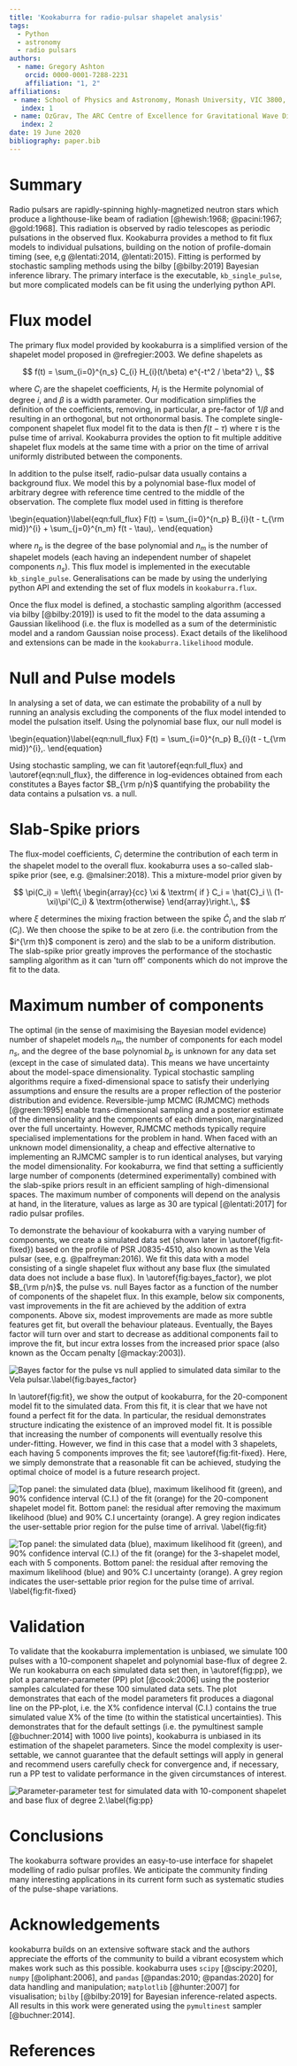 ```yaml
---
title: 'Kookaburra for radio-pulsar shapelet analysis'
tags:
  - Python
  - astronomy
  - radio pulsars
authors:
  - name: Gregory Ashton
    orcid: 0000-0001-7288-2231
    affiliation: "1, 2"
affiliations:
 - name: School of Physics and Astronomy, Monash University, VIC 3800, Australia
   index: 1
 - name: OzGrav, The ARC Centre of Excellence for Gravitational Wave Discovery, Clayton VIC 3800, Australia
   index: 2
date: 19 June 2020
bibliography: paper.bib
---
```


# Summary

Radio pulsars are rapidly-spinning highly-magnetized neutron stars which
produce a lighthouse-like beam of radiation [@hewish:1968; @pacini:1967;
@gold:1968]. This radiation is observed by radio telescopes as periodic
pulsations in the observed flux. Kookaburra provides a method to fit flux
models to individual pulsations, building on the notion of profile-domain
timing (see, e,g @lentati:2014, @lentati:2015). Fitting is performed by
stochastic sampling methods using the bilby [@bilby:2019] Bayesian inference
library. The primary interface is the executable, `kb_single_pulse`, but more
complicated models can be fit using the underlying python API.

# Flux model

The primary flux model provided by kookaburra is a simplified version of the
shapelet model proposed in @refregier:2003. We define shapelets as

$$ f(t) = \sum_{i=0}^{n_s} C_{i} H_{i}(t/\beta) e^{-t^2 / \beta^2} \,, $$

where $C_{i}$ are the shapelet coefficients, $H_{i}$ is the Hermite polynomial
of degree $i$, and $\beta$ is a width parameter. Our modification simplifies
the definition of the coefficients, removing, in particular, a pre-factor of
$1/\beta$ and resulting in an orthogonal, but not orthonormal basis. The
complete single-component shapelet flux model fit to the data is then $f(t -
\tau)$ where $\tau$ is the pulse time of arrival. Kookaburra provides the
option to fit multiple additive shapelet flux models at the same time with a
prior on the time of arrival uniformly distributed between the components.

In addition to the pulse itself, radio-pulsar data usually contains a
background flux. We model this by a polynomial base-flux model of arbitrary
degree with reference time centred to the middle of the observation. The
complete flux model used in fitting is therefore

\begin{equation}\label{eqn:full_flux}
F(t) = \sum_{i=0}^{n_p} B_{i}(t - t_{\rm mid})^{i} + \sum_{j=0}^{n_m} f(t - \tau)\,.
\end{equation}

where $n_p$ is the degree of the base polynomial and $n_m$ is the number of
shapelet models (each having an independent number of shapelet components
$n_s$). This flux model is implemented in the executable `kb_single_pulse`.
Generalisations can be made by using the underlying python API and extending
the set of flux models in `kookaburra.flux`.

Once the flux model is defined, a stochastic sampling algorithm (accessed via
bilby [@bilby:2019]) is used to fit the model to the data assuming a Gaussian
likelihood (i.e. the flux is modelled as a sum of the deterministic model and
a random Gaussian noise process). Exact details of the likelihood and
extensions can be made in the `kookaburra.likelihood` module.

# Null and Pulse models

In analysing a set of data, we can estimate the probability of a null by
running an analysis excluding the components of the flux model intended to
model the pulsation itself. Using the polynomial base flux, our null model is

\begin{equation}\label{eqn:null_flux}
F(t) = \sum_{i=0}^{n_p} B_{i}(t - t_{\rm mid})^{i}\,.
\end{equation}

Using stochastic sampling, we can fit \autoref{eqn:full_flux} and \autoref{eqn:null_flux}, the difference in
log-evidences obtained from each constitutes a Bayes factor $B_{\rm p/n}$
quantifying the probability the data contains a pulsation vs. a null.

# Slab-Spike priors

The flux-model coefficients, $C_i$ determine the contribution of each term in
the shapelet model to the overall flux. kookaburra uses a so-called slab-spike
prior (see, e.g. @malsiner:2018). This a mixture-model prior given by

$$ \pi(C_i) = \left\{ \begin{array}{cc} \xi & \textrm{ if } C_i = \hat{C}_i \\ (1-\xi)\pi'(C_i)  & \textrm{otherwise} \end{array}\right.\,, $$

where $\xi$ determines the mixing fraction between the spike $\hat{C}_i$ and
the slab $\pi'(C_i)$. We then choose the spike to be at zero (i.e. the
contribution from the $i^{\rm th}$ component is zero) and the slab to be a
uniform distribution. The slab-spike prior greatly improves the performance of
the stochastic sampling algorithm as it can 'turn off' components which do not
improve the fit to the data.

# Maximum number of components

The optimal (in the sense of maximising the Bayesian model evidence) number of
shapelet models $n_m$, the number of components for each model $n_s$, and the
degree of the base polynomial $b_p$ is unknown for any data set (except in the
case of simulated data). This means we have uncertainty about the model-space
dimensionality. Typical stochastic sampling algorithms require a
fixed-dimensional space to satisfy their underlying assumptions and ensure the
results are a proper reflection of the posterior distribution and evidence.
Reversible-jump MCMC (RJMCMC) methods [@green:1995] enable trans-dimensional
sampling and a posterior estimate of the dimensionality and the components of
each dimension, marginalized over the full uncertainty. However, RJMCMC methods
typically require specialised implementations for the problem in hand.  When
faced with an unknown model dimensionality, a cheap and effective alternative
to implementing an RJMCMC sampler is to run identical analyses, but varying the
model dimensionality. For kookaburra, we find that setting a sufficiently large
number of components (determined experimentally) combined with the slab-spike
priors result in an efficient sampling of high-dimensional spaces.  The
maximum number of components will depend on the analysis at hand, in the
literature, values as large as 30 are typical [@lentati:2017] for radio pulsar
profiles. 

To demonstrate the behaviour of kookaburra with a varying number of components,
we create a simulated data set (shown later in \autoref{fig:fit-fixed}) based
on the profile of PSR J0835-4510, also known as the Vela pulsar (see, e.g.
@palfreyman:2016). We fit this data with a model consisting of a single
shapelet flux without any base flux (the simulated data does not include a base
flux). In \autoref{fig:bayes_factor}, we plot $B_{\rm p/n}$, the pulse vs. null
Bayes factor as a function of the number of components of the shapelet flux.
In this example, below six components, vast improvements in the fit are
achieved by the addition of extra components. Above six, modest improvements
are made as more subtle features get fit, but overall the behaviour plateaus.
Eventually, the Bayes factor will turn over and start to decrease as additional
components fail to improve the fit, but incur extra losses from the increased
prior space (also known as the Occam penalty [@mackay:2003]). 

![Bayes factor for the pulse vs null applied to simulated data similar to the Vela pulsar.\label{fig:bayes_factor}](bayes_factor.png)

In \autoref{fig:fit}, we show the output of kookaburra, for the 20-component
model fit to the simulated data. From this fit, it is clear that we have not
found a perfect fit for the data. In particular, the residual demonstrates
structure indicating the existence of an improved model fit. It is possible
that increasing the number of components will eventually resolve this
under-fitting. However, we find in this case that a model with 3 shapelets,
each having 5 components improves the fit; see \autoref{fig:fit-fixed}. Here,
we simply demonstrate that a reasonable fit can be achieved, studying the
optimal choice of model is a future research project.

![Top panel: the simulated data (blue), maximum likelihood fit (green), and 90\% confidence interval (C.I.) of the fit (orange) for the 20-component shapelet model fit. Bottom panel: the residual after removing the maximum likelihood (blue) and 90\% C.I uncertainty (orange). A grey region indicates the user-settable prior region for the pulse time of arrival. \label{fig:fit}](fit_with_data.png)

![Top panel: the simulated data (blue), maximum likelihood fit (green), and 90\% confidence interval (C.I.) of the fit (orange) for the 3-shapelet model, each with 5 components. Bottom panel: the residual after removing the maximum likelihood (blue) and 90\% C.I uncertainty (orange). A grey region indicates the user-settable prior region for the pulse time of arrival. \label{fig:fit-fixed}](fit_with_data_555.png)

# Validation

To validate that the kookaburra implementation is unbiased, we simulate 100
pulses with a 10-component shapelet and polynomial base-flux of degree 2. We
run kookaburra on each simulated data set then, in \autoref{fig:pp}, we plot a
parameter-parameter (PP) plot [@cook:2006] using the posterior samples
calculated for these 100 simulated data sets. The plot demonstrates that each
of the model parameters fit produces a diagonal line on the PP-plot, i.e. the
X\% confidence interval (C.I.) contains the true simulated value X\% of the
time (to within the statistical uncertainties). This demonstrates that for the
default settings (i.e. the pymultinest sample [@buchner:2014] with 1000 live
points), kookaburra is unbiased in its estimation of the shapelet parameters.
Since the model complexity is user-settable, we cannot guarantee that the
default settings will apply in general and recommend users carefully check for
convergence and, if necessary, run a PP test to validate performance in the
given circumstances of interest.

![Parameter-parameter test for simulated data with 10-component shapelet and base flux of degree 2.\label{fig:pp}](pp_S10_BS2.png)

# Conclusions

The kookaburra software provides an easy-to-use interface for shapelet
modelling of radio pulsar profiles. We anticipate the community finding many interesting applications in its current form such as systematic
studies of the pulse-shape variations. 

# Acknowledgements

kookaburra builds on an extensive software stack and the authors appreciate the
efforts of the community to build a vibrant ecosystem which makes work such as
this possible. kookaburra uses `scipy` [@scipy:2020], `numpy` [@oliphant:2006],
and `pandas` [@pandas:2010; @pandas:2020] for data handling and manipulation;
`matplotlib` [@hunter:2007] for visualisation; `bilby` [@bilby:2019] for
Bayesian inference-related aspects. All results in this work were generated
using the `pymultinest` sampler [@buchner:2014].

# References
